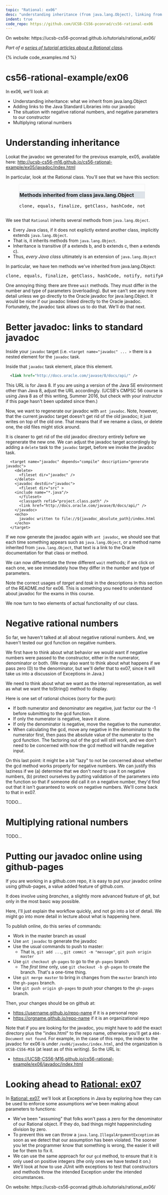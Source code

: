 ```yaml
---
topic: "Rational: ex06"
desc: "understanding inheritance (from java.lang.Object), linking from our javadoc to Java standard libraries, negative rational numbers, multiplying rational numbers"
indent: true
code_repo: https://github.com/UCSB-CS56-pconrad/cs56-rational-ex06
---
```


<div class="github-preview-only">On website: https://ucsb-cs56-pconrad.github.io/tutorials/rational_ex06/</div>

<em>Part of a [series of tutorial articles about a Rational class](/tutorials/rational/).</em>

{% include code_examples.md %}


# cs56-rational-example/ex06


In ex06, we'll look at:

* Understanding inheritance: what we inherit from java.lang.Object
* Adding links to the Java Standard Libraries into our javadoc
* The situation with negative rational numbers, and negative parameters to our constructor
* Multiplying rational numbers

# Understanding inheritance

Lookat the javadoc we generated for the previous example, ex05,
available here: http://ucsb-cs56-m16.github.io/cs56-rational-example/ex05/javadoc/index.html

In particular, look at the Rational class.   You'll see that we have this section:

<div style="margin-left:3em; border: 1px solid #eee; width:80%;">
<h3 style="background-color: #dee3e9; border: 1px solid #d0d9e0;"> Methods inherited from class java.lang.Object </h3>
<pre>clone, equals, finalize, getClass, hashCode, notify, notifyAll, wait, wait, wait</pre>
</div>

We see that `Rational` inherits several methods from `java.lang.Object`.

* Every Java class, if it does not explictly extend another class, implicitly extends `java.lang.Object`.
* That is, it inherits methods from `java.lang.Object`.
* Inheritance is transitive (if a extends b, and b extends c, then a extends c).
* Thus, *every Java class* ultimately is an extension of `java.lang.Object`

In particular, we have ten methods we've inherited from java.lang.Object:

<pre>clone, equals, finalize, getClass, hashCode, notify, notifyAll, wait, wait, wait</pre>

One annoying thing: there are three `wait` methods.  They must differ in the number and type of parameters (overloading).
But we can't see any more detail unless we go directly to the Oracle javadoc for java.lang.Object.  It would be nicer
if our javadoc linked directly to the Oracle javadoc.  Fortunately, the javadoc task allows us to do that.  We'll do that next.

# Better javadoc: links to standard javadoc

Inside your `javadoc` target (i.e. `<target name="javadoc" ... >`  there is a nested element for the `javadoc` task.

Inside that `javadoc` task element, place this element. 

```xml
  <link href="http://docs.oracle.com/javase/8/docs/api/" />       
```

This URL is for Java 8.  If you are using a version of the Java SE
environment other than Java 8, adjust the URL accordingly.  (UCSB's
CMPSC 56 course is using Java 8 as of this writing, Summer 2016, but
check with your instructor if this page hasn't been updated since
then.)

Now, we want to regenerate our javadoc with `ant javadoc`.
Note, however, that the current javadoc target doesn't get rid of the
old javadoc; it just writes on top of the old one.  That means that if
we rename a class, or delete one, the old files might stick around.

It is cleaner to get rid of the old javadoc directory entirely before
we regenerate the new one.  We can adjust the javadoc target accordingly
by adding a `delete` task to the `javadoc` target, before we invoke
the javadoc task.

```
  <target name="javadoc" depends="compile" description="generate javadoc">
    <delete>
      <fileset dir="javadoc" />
    </delete>
    <javadoc destdir="javadoc">
      <fileset dir="src" >
	<include name="*.java"/>
      </fileset>
      <classpath refid="project.class.path" />
      <link href="http://docs.oracle.com/javase/8/docs/api/" />          
    </javadoc>
    <echo>
      javadoc written to file://${javadoc_absolute_path}/index.html
    </echo> 
  </target>

```

If we now generate the javadoc again with `ant javadoc`, we should see that
each time something appears such as `java.lang.Object`, or a method name
inherited from `java.lang.Object`, that text is a link to the Oracle documentation
for that class or method.

We can now differentiate the three different `wait` methods; if we click on each one,
we see immediately how they differ in the number and type of parameters.

Note the correct usages of *target* and *task* in the descriptions
in this section of the README.md for ex06.   This
is something you need to understand about javadoc
for the exams in this course.

We now turn to two elements of actual functionality of our class.

# Negative rational numbers

So far, we haven't talked at all about negative rational numbers. And, we haven't tested our gcd function on negative numbers.

We first have to think about what behavior we would want if negative numbers were passed to the constructor, either in the numerator,
denominator or both.   (We may also want to think about what happens if we pass zero (0) to the denominator, but we'll defer that to
ex07, since it will take us into a discussion of Exceptions in Java.)

We need to think about what we want as the internal representation, as well as what we want the toString() method to display.

Here is one set of rational choices (sorry for the pun):

* If both numerator and denominator are negative, just factor our the -1 before submitting to the gcd function.
* If only the numerator is negative, leave it alone.
* If only the denominator is negative, move the negative to the numerator.
* When calculating the gcd, move any negative in the denominator to the numerator first, then pass the absolute value of the numerator to the gcd function.   The factoring out of the gcd will still work, and we don't need to be concerned with how the gcd method will handle negative input.

On this last point: it might be a bit "lazy" to not be concerned about whether the gcd method works properly for negative numbers. We can
justify this laziness if we (a) determine that we don't *need* to use it on negative numbers, (b) protect ourselves by putting validation of the parameters into the function so that if someone did call it on a negative number, they'd find out that it isn't guaranteed to work on negative numbers.  We'll come back to that in ex07.

TODO...

# Multiplying rational numbers

TODO...


# Putting our javadoc online using github-pages

If you are working in a github.com repo, it is easy to put your javadoc online using github-pages, a value added feature of github.com.

It does involve using *branches*, a slightly more advanced feature of git, but only in the most basic way possible.

Here, I'll just explain the workflow quickly, and not go into a lot of detail.     We might go into more detail in lecture about what
is happening here.

To publish online, do this series of commands:

* Work in the master branch as usual
* Use `ant javadoc` to generate the javadoc
* Use the usual commands to push to master:
    * That is, `git add ...`,  `git commit -m "message"`, `git push origin master` 
* Use `git checkout gh-pages` to go to the `gh-pages` branch
    * The *first time* only, use `git checkout -b gh-pages` to create the branch.  That's a one-time thing.
* Use `git merge master` to bring in changes from the `master` branch into the `gh-pages` branch.
* Use `git push origin gh-pages` to push your changes to the `gh-pages` branch.

Then, your changes should be on github at:
*  <https://username.github.io/repo-name> if it is a personal repo
*  <https://orgname.github.io/repo-name> if it is an organizational repo

Note that if you are looking for the javadoc, you might have to add the exact directory plus the "index.html" to the repo name, otherwise you'll get a `404-Document not found`.   For example, in the case of this repo, the index to the javadoc for ex06 is under `/ex06/javadoc/index.html`, and the organization is `UCSB-CS56-M16` (at least as of this writing). So the URL is:

* <https://UCSB-CS56-M16.github.io/cs56-rational-example/ex06/javadoc/index.html>


# Looking ahead to [Rational: ex07](rational_ex07/)

In [Rational: ex07](rational_ex07/), we'll look at Exceptions in Java by exploring how they can be used to enforce some assumptions we've been making about parameters to functions:
* We've been "assuming" that folks won't pass a zero for the denominator of our Rational object.  If they do, bad things might happenincluding division by zero.
* To prevent this we can throw a `java.lang.IllegalArgumentException` as soon as we detect that our assumption has been violated. The sooner you let the programmer know that something is wrong, the easier it will be for them to fix it.
* We can use the same approach for our `gcd` method, to ensure that it is only used on positive integers (the only ones we have tested it on.)
* We'll look at how to use JUnit with exceptions to test that constructors and methods throw the intended Exception under the intended circumstances.




<div class="github-preview-only">On website: https://ucsb-cs56-pconrad.github.io/tutorials/rational_ex06/</div>
